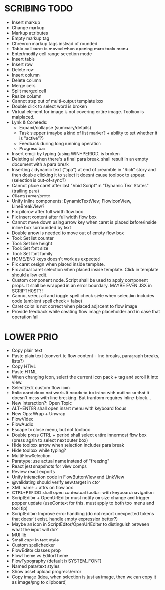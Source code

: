 SCRIBING TODO
=============
- Insert markup
- Change markup
- Markup attributes
- Empty markup tag
- Chrevron markup tags instead of rounded
- Table cell caret is moved when opening more tools menu
- Enter/modify cell range selection mode
- Insert table
- Insert row
- Delete row
- Insert column
- Delete column
- Merge cells
- Split merged cell
- Resize column
- Cannot step out of multi-output template box
- Double click to select word is broken
- Virtual element for image is not covering entire image. Toolbox is malplaced.
- Lynk & Co needs:
  - Expand/collapse (summary/details)
  - Task stepper (maybe a kind of list marker? + ability to set whether it is "active"?)
  - Feedback during long running operation
  - Progress bar
- Insert emoji by typing (using WIN+PERIOD) is broken
- Deleting all when there's a final para break, shall result in an empty document with a para break
- Inserting a dynamic text ("apa") at end of preamble in "Rich" story and then double clicking it to select it doesnt cause toolbox to appear. (selection is out-of-sync?)
- Cannot place caret after last "Void Script" in "Dynamic Text States" (trailing para)
- Client/server/proto
- Unify inline components: DynamicTextView, FlowIconView, LineBreakView?
- Fix pilcrow after full width flow box
- Fix insert content after full width flow box
- Cannot move down using arrow key when caret is placed before/inside inline box surrounded by text
- Double arrow is needed to move out of empty flow box
- Tool: Set list counter
- Tool: Set line height
- Tool: Set font size
- Tool: Set font family
- HOME/END keys doesn't work as expected
- Fix caret design when placed inside template.
- Fix actual caret selection when placed inside template. Click in template should allow edit.
- Custom component node. Script shall be used to apply component props. It shall be wrapped in an error boundary. MAYBE EVEN JSX in SCRIPTHOST?!
- Cannot select all and toggle spell check style when selection includes code (ambient spell check = false)
- Caret color is not correct when placed adjacent to flow image
- Provide feedback while creating flow image placeholder and in case that operation fail

LOWER PRIO
==========
- Copy plain text
- Paste plain text (convert to flow content - line breaks, paragraph breaks, lists?)
- Copy HTML
- Paste HTML
- When changing icon, select the current icon pack + tag and scroll it into view.
- Select/Edit custom flow icon
- Italic caret does not work. It needs to be inline with outline so that it doesn't mess with line breaking. But tranform requires inline-block...
- New interaction?: Open Topic
- ALT+ENTER shall open insert menu with keyboard focus
- New Ops: Wrap + Unwrap
- FlowVideo
- FlowAudio
- Escape to close menu, but not toolbox
- Double press CTRL + period shall select entire innermost flow box (press again to select next outer box)
- Hide toolbox arrow when selection includes para break
- Hide toolbox while typing?
- MultiFlowSelection
- Paratype: use actual name instead of "freezing"
- React jest snapshots for view comps
- Review react exports
- Unify interaction code in FlowButtonView and LinkView
- @validating should verify new.target in ctor
- XML name + attrs on flow box
- CTRL+PERIOD shall open contextual toolbar with keyboard navigation
- ScriptEditor + OpenUrlEditor must notify on size change and trigger popper update (useContext for this. must apply to both tool menu and tool tip)
- ScriptEditor: Improve error handling (do not report unexpected tokens that doesn't exist. handle empty expression better?)
- Maybe an icon in ScriptEditor/OpenUrlEditor to distinguish between what the input will do?
- MUI lib
- Small caps in text style
- Custom spellchecker
- FlowEditor classes prop
- FlowTheme vs EditorTheme
- FlowTypography (default is SYSTEM_FONT)
- Named para/text styles
- Show asset upload progress/error
- Copy image (idea, when selection is just an image, then we can copy it as image/png to clipboard)
